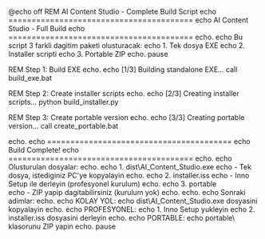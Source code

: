 @echo off
REM AI Content Studio - Complete Build Script
echo ========================================
echo   AI Content Studio - Full Build
echo ========================================
echo.
echo Bu script 3 farkli dagitim paketi olusturacak:
echo 1. Tek dosya EXE
echo 2. Installer scripti
echo 3. Portable ZIP
echo.
pause

REM Step 1: Build EXE
echo.
echo [1/3] Building standalone EXE...
call build_exe.bat

REM Step 2: Create installer scripts
echo.
echo [2/3] Creating installer scripts...
python build_installer.py

REM Step 3: Create portable version
echo.
echo [3/3] Creating portable version...
call create_portable.bat

echo.
echo ========================================
echo   Build Complete!
echo ========================================
echo.
echo Olusturulan dosyalar:
echo.
echo 1. dist\AI_Content_Studio.exe
echo    - Tek dosya, istediginiz PC'ye kopyalayin
echo.
echo 2. installer.iss
echo    - Inno Setup ile derleyin (profesyonel kurulum)
echo.
echo 3. portable\
echo    - ZIP yapip dagitabilirsiniz (kurulum yok)
echo.
echo.
echo Sonraki adimlar:
echo.
echo KOLAY YOL:
echo   dist\AI_Content_Studio.exe dosyasini kopyalayin
echo.
echo PROFESYONEL:
echo   1. Inno Setup yukleyin
echo   2. installer.iss dosyasini derleyin
echo.
echo PORTABLE:
echo   portable\ klasorunu ZIP yapin
echo.
pause
